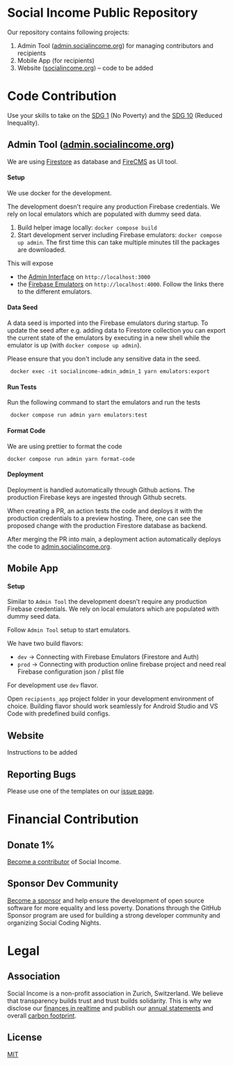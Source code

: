 # Social Income Public Repository

Our repository contains following projects:

1. Admin Tool ([admin.socialincome.org](https://admin.socialincome.org)) for managing contributors and recipients
2. Mobile App (for recipients)
3. Website ([socialincome.org](https://admin.socialincome.org)) – code to be added

# Code Contribution

Use your skills to take on the [SDG 1](https://sdgs.un.org/goals/goal1) (No Poverty) and
the [SDG 10](https://sdgs.un.org/goals/goal10) (Reduced Inequality).

## Admin Tool ([admin.socialincome.org](https://admin.socialincome.org))

We are using [Firestore](https://firebase.google.com/docs/firestore) as database and
[FireCMS](https://firecms.co/) as UI tool.

#### Setup

We use docker for the development.

The development doesn't require any production Firebase credentials.
We rely on local emulators which are populated with dummy seed data.

1. Build helper image locally: `docker compose build`
2. Start development server including Firebase emulators: `docker compose up admin`.
   The first time this can take multiple minutes till the packages are downloaded.

This will expose

- the [Admin Interface](http://localhost:3000) on `http://localhost:3000`
- the [Firebase Emulators](http://localhost:4000) on `http://localhost:4000`.
  Follow the links there to the different emulators.

#### Data Seed

A data seed is imported into the Firebase emulators during startup.
To update the seed after e.g. adding data to Firestore collection
you can export the current state of the emulators by executing in a new shell while the emulator is
up (with `docker compose up admin`).

Please ensure that you don't include any sensitive data in the seed.

```shell
 docker exec -it socialincome-admin_admin_1 yarn emulators:export
```

#### Run Tests

Run the following command to start the emulators and run the tests

```shell
 docker compose run admin yarn emulators:test
```

#### Format Code

We are using prettier to format the code

```shell
docker compose run admin yarn format-code
```

#### Deployment

Deployment is handled automatically through Github actions. The production Firebase keys are ingested through Github secrets.

When creating a PR, an action tests the code and deploys it with the production credentials to a preview hosting.
There, one can see the proposed change with the production Firestore database as backend.

After merging the PR into main, a deployment action automatically deploys the code to [admin.socialincome.org](https://admin.socialincome.org).

## Mobile App

#### Setup
Similar to `Admin Tool` the development doesn't require any production Firebase credentials.
We rely on local emulators which are populated with dummy seed data.

Follow  `Admin Tool` setup to start emulators.

We have two build flavors:
- `dev` -> Connecting with Firebase Emulators (Firestore and Auth)
- `prod` -> Connecting with production online firebase project and need real Firebase configuration json / plist file

For development use `dev` flavor.

Open `recipients_app` project folder in your development environment of choice. 
Building flavor should work seamlessly for Android Studio and VS Code with predefined build configs.

## Website

Instructions to be added

## Reporting Bugs

Please use one of the templates on our [issue page](https://github.com/socialincome-san/public/issues/new/choose).

# Financial Contribution

## Donate 1%

[Become a contributor](https://socialincome.org/get-involved) of Social Income.

## Sponsor Dev Community

[Become a sponsor](https://github.com/sponsors/san-socialincome) and help ensure the development of open source software for more equality and less poverty. Donations through the GitHub Sponsor program are used for building a strong developer community and organizing Social Coding Nights.

# Legal

## Association

Social Income is a non-profit association in Zurich, Switzerland. We believe that transparency builds trust and trust builds solidarity. This is why we disclose our [finances in realtime](https://socialincome.org/finances) and publish our [annual statements](https://socialincome.org/reporting) and overall [carbon footprint](https://socialincome.org/sustainability).

## License

[MIT](LICENSE)
